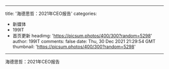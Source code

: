 
---
title: '海德思哲：2021年CEO报告'
categories: 
 - 新媒体
 - 199IT
 - 首页更新
headimg: 'https://picsum.photos/400/300?random=5298'
author: 199IT
comments: false
date: Thu, 30 Dec 2021 21:29:54 GMT
thumbnail: 'https://picsum.photos/400/300?random=5298'
---

<div>   
海德思哲：2021年CEO报告  
</div>
            